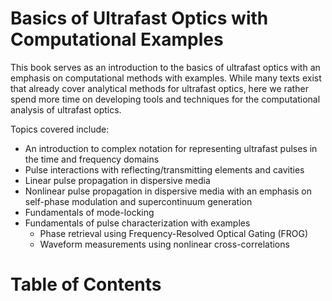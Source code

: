 # Basics of Ultrafast Optics with Computational Examples

This book serves as an introduction to the basics of ultrafast optics with an emphasis on computational methods with examples. While many texts exist that already cover analytical methods for ultrafast optics, here we rather spend more time on developing tools and techniques for the computational analysis of ultrafast optics.  

Topics covered include:

 - An introduction to complex notation for representing ultrafast pulses in the time and frequency domains
 - Pulse interactions with reflecting/transmitting elements and cavities
 - Linear pulse propagation in dispersive media
 - Nonlinear pulse propagation in dispersive media with an emphasis on self-phase modulation and supercontinuum generation
 - Fundamentals of mode-locking
 - Fundamentals of pulse characterization with examples
   - Phase retrieval using Frequency-Resolved Optical Gating (FROG)
   - Waveform measurements using nonlinear cross-correlations

# Table of Contents

```{tableofcontents}
```
